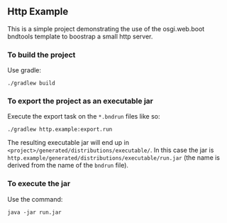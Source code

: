 ## Http Example

This is a simple project demonstrating the use of the osgi.web.boot bndtools template to boostrap a small http server.

### To build the project

Use gradle:

`./gradlew build`

### To export the project as an executable jar

Execute the export task on the `*.bndrun` files like so:

`./gradlew http.example:export.run`

The resulting executable jar will end up in `<project>/generated/distributions/executable/`. In this case the jar is `http.example/generated/distributions/executable/run.jar` (the name is derived from the name of the `bndrun` file).

### To execute the jar

Use the command:

`java -jar run.jar`
